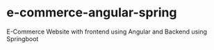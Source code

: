 # e-commerce-angular-spring
E-Commerce Website with frontend using Angular and Backend using Springboot
